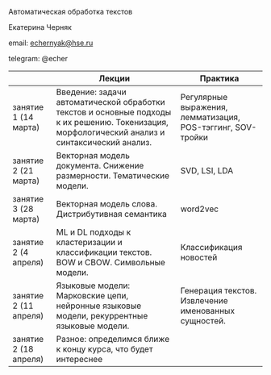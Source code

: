 Автоматическая обработка текстов 

Екатерина Черняк 

email: echernyak@hse.ru

telegram: @echer


|                       | Лекции                                                                                                                                           | Практика                                                    |
|-----------------------|--------------------------------------------------------------------------------------------------------------------------------------------------|-------------------------------------------------------------|
| занятие 1 (14 марта)  | Введение: задачи автоматической обработки текстов и основные подходы к их решению. Токенизация, морфологический анализ и синтаксический анализ.  | Регулярные выражения, лемматизация, POS-тэггинг, SOV-тройки |
| занятие 2 (21 марта)  | Векторная модель документа. Снижение размерности. Тематические модели.                                                                           | SVD, LSI, LDA                                               |
| занятие 3 (28 марта)  | Векторная модель слова. Дистрибутивная семантика                                                                                                 |  word2vec                                                   |
| занятие 2 (4 апреля)  |  ML и DL подходы к кластеризации и классификации текстов. BOW и CBOW. Символьные модели.                                                         | Классификация новостей                                      |
| занятие 2 (11 апреля) | Языковые модели: Марковские цепи, нейронные языковые модели, рекуррентные языковые модели.                                                       | Генерация текстов. Извлечение именованных сущностей.        |
| занятие 2 (18 апреля) | Разное: определимся ближе к концу курса, что будет интереснее                                                                                    |                                                             |